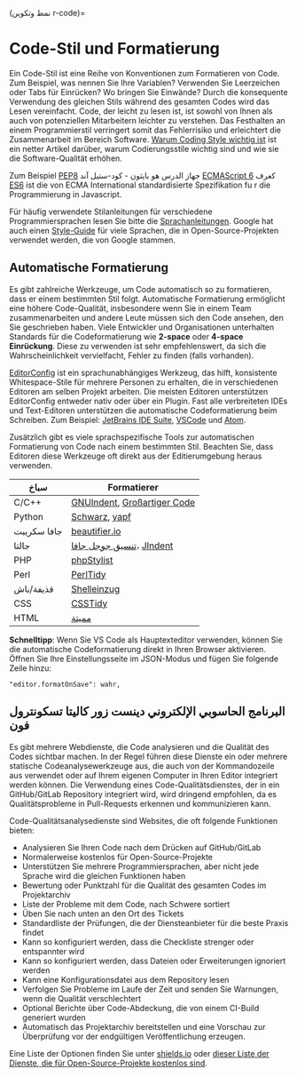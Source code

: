 (نمط وتكوين r-code)=
# Code-Stil und Formatierung

Ein Code-Stil ist eine Reihe von Konventionen zum Formatieren von Code. Zum Beispiel, was nennen Sie Ihre Variablen? Verwenden Sie Leerzeichen oder Tabs für Einrücken? Wo bringen Sie Einwände? Durch die konsequente Verwendung des gleichen Stils während des gesamten Codes wird das Lesen vereinfacht. Code, der leicht zu lesen ist, ist sowohl von Ihnen als auch von potenziellen Mitarbeitern leichter zu verstehen. Das Festhalten an einem Programmierstil verringert somit das Fehlerrisiko und erleichtert die Zusammenarbeit im Bereich Software. [Warum Coding Style wichtig ist](http://coding.smashingmagazine.com/2012/10/25/why-coding-style-matters/) ist ein netter Artikel darüber, warum Codierungsstile wichtig sind und wie sie die Software-Qualität erhöhen.

Zum Beispiel [PEP8](https://www.python.org/dev/peps/pep-0008/) جهاز الدرس هو بايثون - كود-ستيل آند [ECMAScript 6](http://es6-features.org/) كعرف [ES6](http://es6-features.org/) ist die von ECMA International standardisierte Spezifikation fu<unk> r die Programmierung in Javascript.

Für häufig verwendete Stilanleitungen für verschiedene Programmiersprachen lesen Sie bitte die [Sprachanleitungen](https://guide.esciencecenter.nl/best_practices/language_guides/languages_overview.html). Google hat auch einen [Style-Guide](https://code.google.com/p/google-styleguide/) für viele Sprachen, die in Open-Source-Projekten verwendet werden, die von Google stammen.

## Automatische Formatierung

Es gibt zahlreiche Werkzeuge, um Code automatisch so zu formatieren, dass er einem bestimmten Stil folgt. Automatische Formatierung ermöglicht eine höhere Code-Qualität, insbesondere wenn Sie in einem Team zusammenarbeiten und andere Leute müssen sich den Code ansehen, den Sie geschrieben haben. Viele Entwickler und Organisationen unterhalten Standards für die Codeformatierung wie **2-space** oder **4-space Einrückung**. Diese zu verwenden ist sehr empfehlenswert, da sich die Wahrscheinlichkeit vervielfacht, Fehler zu finden (falls vorhanden).

[EditorConfig](https://editorconfig.org) ist ein sprachunabhängiges Werkzeug, das hilft, konsistente Whitespace-Stile für mehrere Personen zu erhalten, die in verschiedenen Editoren am selben Projekt arbeiten. Die meisten Editoren unterstützen EditorConfig entweder nativ oder über ein Plugin. Fast alle verbreiteten IDEs und Text-Editoren unterstützen die automatische Codeformatierung beim Schreiben. Zum Beispiel: [JetBrains IDE Suite](https://www.jetbrains.com/products.html#), [VSCode](https://code.visualstudio.com/) und [Atom](https://atom.io/).

Zusätzlich gibt es viele sprachspezifische Tools zur automatischen Formatierung von Code nach einem bestimmten Stil. Beachten Sie, dass Editoren diese Werkzeuge oft direkt aus der Editierumgebung heraus verwenden.

| سباخ        | Formatierer                                                                                                        |
| ----------- | ------------------------------------------------------------------------------------------------------------------ |
| C/C++       | [GNUIndent](http://www.gnu.org/software/indent/), [Großartiger Code](http://sourceforge.net/projects/gcgreatcode/) |
| Python      | [Schwarz](https://black.readthedocs.io), [yapf](https://pypi.org/project/yapf/)                                    |
| جافا سكريبت | [beautifier.io](https://beautifier.io/)                                                                            |
| جالتا       | [تنسيق جوجل جافا](https://github.com/google/google-java-format)، [JIndent](http://www.jindent.com/)                |
| PHP         | [phpStylist](http://sourceforge.net/projects/phpstylist/)                                                          |
| Perl        | [PerlTidy](http://perltidy.sourceforge.net/)                                                                       |
| قذيفة/باش   | [Shelleinzug](http://www.bolthole.com/AWK.html)                                                                    |
| CSS         | [CSSTidy](http://csstidy.sourceforge.net/)                                                                         |
| HTML        | [مميتة](http://tidy.sourceforge.net/)                                                                              |

**Schnelltipp**: Wenn Sie VS Code als Hauptexteditor verwenden, können Sie die automatische Codeformatierung direkt in Ihren Browser aktivieren. Öffnen Sie Ihre Einstellungsseite im JSON-Modus und fügen Sie folgende Zeile hinzu:

```
"editor.formatOnSave": wahr,
```

## البرنامج الحاسوبي الإلكتروني دينست زور كاليتا تسكونترول فون

Es gibt mehrere Webdienste, die Code analysieren und die Qualität des Codes sichtbar machen. In der Regel führen diese Dienste ein oder mehrere statische Codeanalysewerkzeuge aus, die auch von der Kommandozeile aus verwendet oder auf Ihrem eigenen Computer in Ihren Editor integriert werden können. Die Verwendung eines Code-Qualitätsdienstes, der in ein GitHub/GitLab Repository integriert wird, wird dringend empfohlen, da es Qualitätsprobleme in Pull-Requests erkennen und kommunizieren kann.

Code-Qualitätsanalysedienste sind Websites, die oft folgende Funktionen bieten:

- Analysieren Sie Ihren Code nach dem Drücken auf GitHub/GitLab
- Normalerweise kostenlos für Open-Source-Projekte
- Unterstützen Sie mehrere Programmiersprachen, aber nicht jede Sprache wird die gleichen Funktionen haben
- Bewertung oder Punktzahl für die Qualität des gesamten Codes im Projektarchiv
- Liste der Probleme mit dem Code, nach Schwere sortiert
- Üben Sie nach unten an den Ort des Tickets
- Standardliste der Prüfungen, die der Diensteanbieter für die beste Praxis findet
- Kann so konfiguriert werden, dass die Checkliste strenger oder entspannter wird
- Kann so konfiguriert werden, dass Dateien oder Erweiterungen ignoriert werden
- Kann eine Konfigurationsdatei aus dem Repository lesen
- Verfolgen Sie Probleme im Laufe der Zeit und senden Sie Warnungen, wenn die Qualität verschlechtert
- Optional Berichte über Code-Abdeckung, die von einem CI-Build generiert wurden
- Automatisch das Projektarchiv bereitstellen und eine Vorschau zur Überprüfung vor der endgültigen Veröffentlichung erzeugen.

Eine Liste der Optionen finden Sie unter [shields.io](https://shields.io/category/analysis) oder [dieser Liste der Dienste, die für Open-Source-Projekte kostenlos sind](https://github.com/ripienaar/free-for-dev#code-quality).
